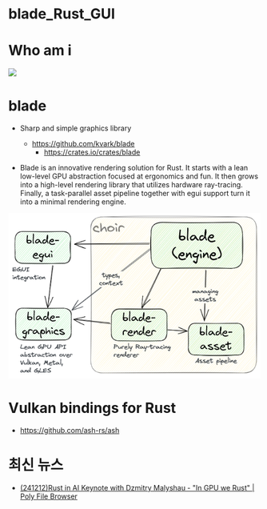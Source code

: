 # blade_Rust_GUI


# Who am i
<img width=400px src="https://github.com/user-attachments/assets/d4e65c22-6476-46e5-8faf-22e7157363e8" />

# blade

- Sharp and simple graphics library 
  - https://github.com/kvark/blade
    - https://crates.io/crates/blade

- Blade is an innovative rendering solution for Rust. It starts with a lean low-level GPU abstraction focused at ergonomics and fun. It then grows into a high-level rendering library that utilizes hardware ray-tracing. Finally, a task-parallel asset pipeline together with egui support turn it into a minimal rendering engine.

<img src="https://raw.githubusercontent.com/kvark/blade/main/docs/architecture2.png" />


# Vulkan bindings for Rust 
- https://github.com/ash-rs/ash

# 최신 뉴스
- [(241212)Rust in AI Keynote with Dzmitry Malyshau - "In GPU we Rust" | Poly File Browser](https://youtu.be/92mwRCXvMVk?si=kBonIfaXmH9FVbtF)
